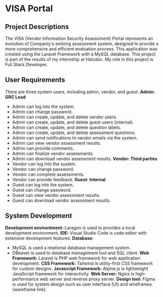 # VISA Portal
## Project Descriptions

The VISA (Vendor Information Security Assessment) Portal represents an evolution of Companiy's existing assessment system, designed to provide a more comprehensive and efficient evaluation process. This application was created using the Laravel Framework with a MySQL database. This project is part of the results of my internship at Halodoc. My role in this project is Full Stack Developer.

## User Requirements
There are three system users, including admin, vendor, and guest.
**Admin: GRC Lead**
- Admin can log into the system.
- Admin can change password.
- Admin can create, update, and delete vendor users.
- Admin can create, update, and delete guest users (internal).
- Admin can create, update, and delete question labels.
- Admin can create, update, and delete assessment questions.
- Admin can send notifications to vendor emails via the system.
- Admin can view vendor assessment results.
- Admin can provide comments.
- Admin can finalize vendor assessments.
- Admin can download vendor assessment results.
**Vendor: Third parties**
- Vendor can log into the system.
- Vendor can change password.
- Vendor can complete assessments.
- Vendor can provide feedback.
**Guest: Internal**
- Guest can log into the system.
- Guest can change password.
- Guest can view vendor assessment results.
- Guest can download vendor assessment results.

## System Development
**Development environtment:** Laragon is used to provides a local development environment.
**IDE:** Visual Studio Code is code editor with extensive development features.
**Database:**
  - MySQL is used a relational database management system.
  - DBeaver is used to database management tool and SQL client.
**Web Framework:** Laravel is PHP web framework for web application development.
**CSS Framework:** Tailwind is utility-first CSS framework for custom designs.
**Javascript Framework:** Alpine.js is lightweight JavaScript framework for interactivity.
**Web Server:** Nginx is high-performance web server and reverse proxy server.
**Design tool:** Figma is used for system design such as user interface (UI) and wireframes. (wareframe link)
